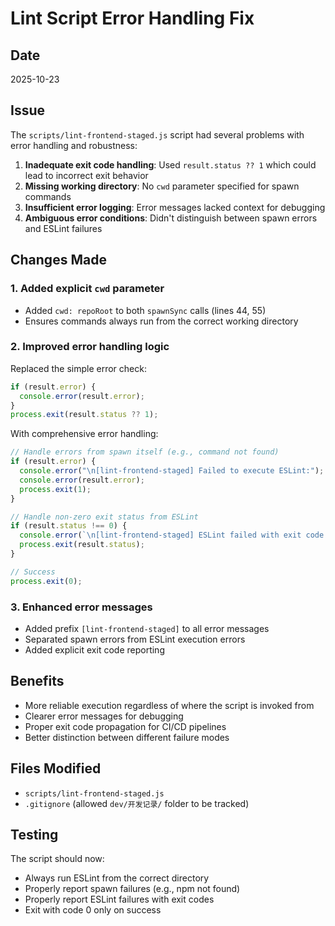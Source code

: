 # Lint Script Error Handling Fix

## Date
2025-10-23

## Issue
The `scripts/lint-frontend-staged.js` script had several problems with error handling and robustness:

1. **Inadequate exit code handling**: Used `result.status ?? 1` which could lead to incorrect exit behavior
2. **Missing working directory**: No `cwd` parameter specified for spawn commands
3. **Insufficient error logging**: Error messages lacked context for debugging
4. **Ambiguous error conditions**: Didn't distinguish between spawn errors and ESLint failures

## Changes Made

### 1. Added explicit `cwd` parameter
- Added `cwd: repoRoot` to both `spawnSync` calls (lines 44, 55)
- Ensures commands always run from the correct working directory

### 2. Improved error handling logic
Replaced the simple error check:
```javascript
if (result.error) {
  console.error(result.error);
}
process.exit(result.status ?? 1);
```

With comprehensive error handling:
```javascript
// Handle errors from spawn itself (e.g., command not found)
if (result.error) {
  console.error("\n[lint-frontend-staged] Failed to execute ESLint:");
  console.error(result.error);
  process.exit(1);
}

// Handle non-zero exit status from ESLint
if (result.status !== 0) {
  console.error(`\n[lint-frontend-staged] ESLint failed with exit code ${result.status}`);
  process.exit(result.status);
}

// Success
process.exit(0);
```

### 3. Enhanced error messages
- Added prefix `[lint-frontend-staged]` to all error messages
- Separated spawn errors from ESLint execution errors
- Added explicit exit code reporting

## Benefits
- More reliable execution regardless of where the script is invoked from
- Clearer error messages for debugging
- Proper exit code propagation for CI/CD pipelines
- Better distinction between different failure modes

## Files Modified
- `scripts/lint-frontend-staged.js`
- `.gitignore` (allowed `dev/开发记录/` folder to be tracked)

## Testing
The script should now:
- Always run ESLint from the correct directory
- Properly report spawn failures (e.g., npm not found)
- Properly report ESLint failures with exit codes
- Exit with code 0 only on success
